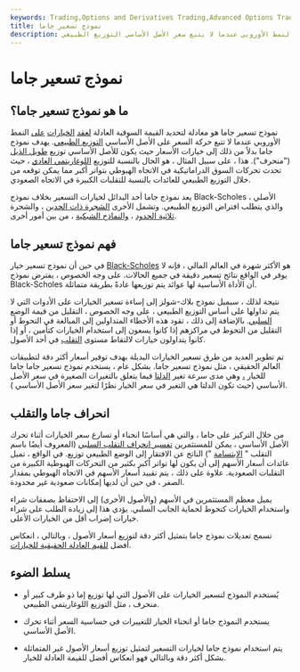 ```yaml
---
keywords: Trading,Options and Derivatives Trading,Advanced Options Trading Concepts,Options and Derivatives,Advanced Concepts
title: نموذج تسعير جاما
description: يحسب نموذج تسعير جاما القيمة السوقية العادلة لخيار على النمط الأوروبي عندما لا يتبع سعر الأصل الأساسي التوزيع الطبيعي.
---
```


# نموذج تسعير جاما
## ما هو نموذج تسعير جاما؟

نموذج تسعير جاما هو معادلة لتحديد القيمة السوقية العادلة [لعقد](/europeanoption) [الخيارات](/europeanoption) [على](/optionscontract) النمط الأوروبي عندما لا تتبع حركة السعر على الأصل الأساسي [التوزيع الطبيعي](/normaldistribution). يهدف نموذج جاما بدلاً من ذلك إلى خيارات الأسعار حيث يكون للأصل الأساسي توزيع [طويل الذيل](/long-tail) ("منحرف"). هذا ، على سبيل المثال ، هو الحال بالنسبة للتوزيع [اللوغاريتمي العادي](/log-normal-distribution) ، حيث تحدث تحركات السوق الدراماتيكية في الاتجاه الهبوطي بتواتر أكبر مما يمكن توقعه من خلال التوزيع الطبيعي للعائدات بالنسبة للتقلبات الكبيرة في الاتجاه الصعودي.

يعد نموذج جاما أحد البدائل لخيارات التسعير بخلاف نموذج Black-Scholes الأصلي ، والذي يتطلب افتراض التوزيع الطبيعي. وتشمل الأخرى [الشجرة ذات الحدين](/binomial_tree) ، والشجرة [ثلاثية الحدود](/trinomialoptionpricingmodel) ، [والنماذج الشبكية](/lattice-model) ، من بين أمور أخرى.

## فهم نموذج تسعير جاما

في حين أن نموذج تسعير خيار [Black-Scholes](/blackscholes) هو الأكثر شهرة في العالم المالي ، فإنه لا يوفر في الواقع نتائج تسعير دقيقة في جميع الحالات. على وجه الخصوص ، يفترض نموذج Black-Scholes أن الأداة الأساسية لها عوائد يتم توزيعها عادةً بطريقة متماثلة.

نتيجة لذلك ، سيميل نموذج بلاك-شولز إلى إساءة تسعير الخيارات على الأدوات التي لا يتم تداولها على أساس التوزيع الطبيعي ، على وجه الخصوص ، التقليل من قيمة الوضع [السلبي](/putoption). بالإضافة إلى ذلك ، تقود هذه الأخطاء المتداولين إلى المبالغة في التحوط أو التقليل من التحوط في مراكزهم إذا كانوا يسعون إلى استخدام الخيارات كتأمين ، أو إذا كانوا يتداولون خيارات لالتقاط مستوى [التقلب](/volatility) في أحد الأصول.

تم تطوير العديد من طرق تسعير الخيارات البديلة بهدف توفير أسعار أكثر دقة لتطبيقات العالم الحقيقي ، مثل نموذج تسعير جاما. بشكل عام ، يستخدم نموذج تسعير جاما جاما للخيار [،](/gamma) وهي مدى سرعة تغير [الدلتا](/delta) فيما يتعلق بالتغيرات الصغيرة في سعر الأصل الأساسي (حيث تكون الدلتا هي التغير في سعر الخيار نظرًا لتغير سعر الأصل الأساسي ).

## انحراف جاما والتقلب

من خلال التركيز على جاما ، والتي هي أساسًا انحناء أو تسارع سعر الخيارات أثناء تحرك الأصل الأساسي ، يمكن للمستثمرين [تفسير انحراف التقلب السلبي](/volatility-skew) (المعروف أيضًا باسم التقلب " [الابتسامة](/volatilitysmile) ") الناتج عن الافتقار إلى الوضع الطبيعي توزيع. في الواقع ، تميل عائدات أسعار الأسهم إلى أن يكون لها تواتر أكبر بكثير من التحركات الهبوطية الكبيرة من التقلبات الصعودية. علاوة على ذلك ، يتم تقييد أسعار الأسهم في الاتجاه الهبوطي بمقدار الصفر ، في حين أن لديها إمكانات صعودية غير محدودة.

يميل معظم المستثمرين في الأسهم (والأصول الأخرى) إلى الاحتفاظ بصفقات شراء واستخدام الخيارات كتحوط لحماية الجانب السلبي. يؤدي هذا إلى زيادة الطلب على شراء خيارات إضراب أقل من الخيارات الأعلى.

تسمح تعديلات نموذج جاما بتمثيل أكثر دقة لتوزيع أسعار الأصول ، وبالتالي ، انعكاس أفضل [للقيم العادلة الحقيقية للخيارات](/fairvalue).

## يسلط الضوء

- يُستخدم النموذج لتسعير الخيارات على الأصول التي لها توزيع إما ذو طرف كبير أو منحرف ، مثل التوزيع اللوغاريتمي الطبيعي.

- يستخدم النموذج جاما أو انحناء الخيار للتغييرات في حساسية السعر أثناء تحرك الأصل الأساسي.

- يتم استخدام نموذج جاما لخيارات التسعير لتمثيل توزيع أسعار الأصول غير المتماثلة بشكل أكثر دقة وبالتالي فهو انعكاس أفضل للقيمة العادلة للخيار.

